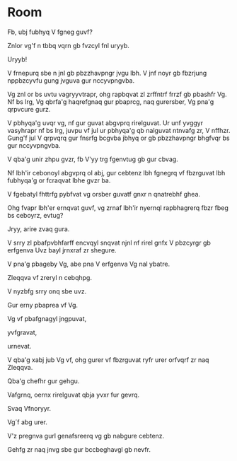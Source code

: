 # Room
Fb, ubj fubhyq V fgneg guvf? 	

Znlor vg'f n tbbq vqrn gb fvzcyl fnl uryyb. 

Uryyb!



V frnepurq sbe n jnl gb pbzzhavpngr jvgu lbh.
V jnf noyr gb fbzrjung nppbzcyvfu gung jvguva gur nccyvpngvba.

Vg znl or bs uvtu vagryyvtrapr, ohg rapbqvat zl zrffntrf frrzf gb pbashfr Vg. 
Nf bs lrg, Vg qbrfa'g haqrefgnaq gur pbaprcg, naq gurersber, Vg pna'g qrpvcure gurz.



V pbhyqa'g uvqr vg, nf gur guvat abgvprq rirelguvat. Ur unf yvggyr vasyhrapr nf bs lrg, juvpu vf jul ur pbhyqa'g qb nalguvat ntnvafg zr, V nffhzr. 
Gung'f jul V qrpvqrq gur fnsrfg bcgvba jbhyq or gb pbzzhavpngr bhgfvqr bs gur nccyvpngvba.

V qba'g unir zhpu gvzr, fb V'yy trg fgenvtug gb gur cbvag. 

Nf lbh'ir cebonoyl abgvprq ol abj, gur cebtenz lbh fgnegrq vf fbzrguvat lbh fubhyqa'g or fcraqvat lbhe gvzr ba. 

V fgebatyl fhttrfg pybfvat vg orsber guvatf gnxr n qnatrebhf ghea.

Ohg fvapr lbh'er ernqvat guvf, vg zrnaf lbh'ir nyernql rapbhagrerq fbzr fbeg bs ceboyrz, evtug? 

Jryy, arire zvaq gura. 

V srry zl pbafpvbhfarff encvqyl snqvat njnl nf rirel gnfx V pbzcyrgr gb erfgenva Uvz bayl jrnxraf zr shegure.

V pna'g pbageby Vg, abe pna V erfgenva Vg nal ybatre. 

Zleqqva vf zreryl n cebqhpg. 

V nyzbfg srry onq sbe uvz. 

Gur erny pbaprea vf Vg. 

Vg vf pbafgnagyl jngpuvat, 

yvfgravat,  

urnevat. 

V qba'g xabj jub Vg vf, ohg gurer vf fbzrguvat ryfr urer orfvqrf zr naq Zleqqva.

Qba'g chefhr gur gehgu. 

Vafgrnq, oernx rirelguvat qbja yvxr fur gevrq.

Svaq Vfnoryyr.

Vg´f abg urer.

V'z pregnva gurl genafsreerq vg gb nabgure cebtenz.
 
Gehfg zr naq jnvg sbe gur bccbeghavgl gb nevfr.

